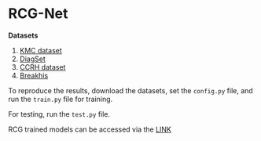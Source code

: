 # RCG-Net

**Datasets**

1. [KMC dataset](https://www.nature.com/articles/s41598-023-31275-7) 
2. [DiagSet](https://www.nature.com/articles/s41598-024-52183-4)
3. [CCRH dataset](https://journals.plos.org/plosmedicine/article?id=10.1371/journal.pmed.1002730)
4. [Breakhis](https://ieeexplore.ieee.org/document/7312934)

To reproduce the results, download the datasets, set the `config.py` file, and run the `train.py` file for training.

For testing, run the `test.py` file.

RCG trained models can be accessed via the [LINK](https://www.dropbox.com/scl/fo/z76bqh43iel1ie9vdndc2/AAku5cQsdMZJM88yUCj9Y2k?rlkey=y4i64zpikzh21raueuqx9obbt&dl=0)

